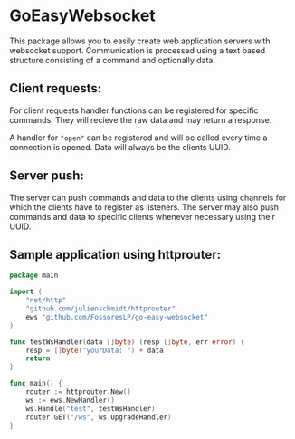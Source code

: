 GoEasyWebsocket
===============
This package allows you to easily create web application servers with websocket support. 
Communication is processed using a text based structure consisting of a command and optionally data. 

Client requests:
----------------
For client requests handler functions can be registered for specific commands. They will recieve the raw data and may return a response.

A handler for `"open"` can be registered and will be called every time a connection is opened. Data will always be the clients UUID.

Server push:
------------
The server can push commands and data to the clients using channels for which the clients have to register as listeners. The server may also push commands and data to specific clients whenever necessary using their UUID.

Sample application using httprouter:
------------------------------------
```go
package main

import (
	"net/http"
	"github.com/julienschmidt/httprouter"
	ews "github.com/FossoresLP/go-easy-websocket"
)

func testWsHandler(data []byte) (resp []byte, err error) {
	resp = []byte("yourData: ") + data
	return
}

func main() {
	router := httprouter.New()
	ws := ews.NewHandler()
	ws.Handle("test", testWsHandler)
	router.GET("/ws", ws.UpgradeHandler)
}
```
